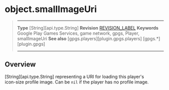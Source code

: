 # object.smallImageUri

> --------------------- ------------------------------------------------------------------------------------------
> __Type__              [String][api.type.String]
> __Revision__          [REVISION_LABEL](REVISION_URL)
> __Keywords__          Google Play Games Services, game network, gpgs, Player, smallImageUri
> __See also__          [gpgs.players][plugin.gpgs.players]
>                       [gpgs.*][plugin.gpgs]
> --------------------- ------------------------------------------------------------------------------------------

## Overview

[String][api.type.String] representing a URI for loading this player's <nobr>icon-size</nobr> profile image. Can be `nil` if the player has no profile image.